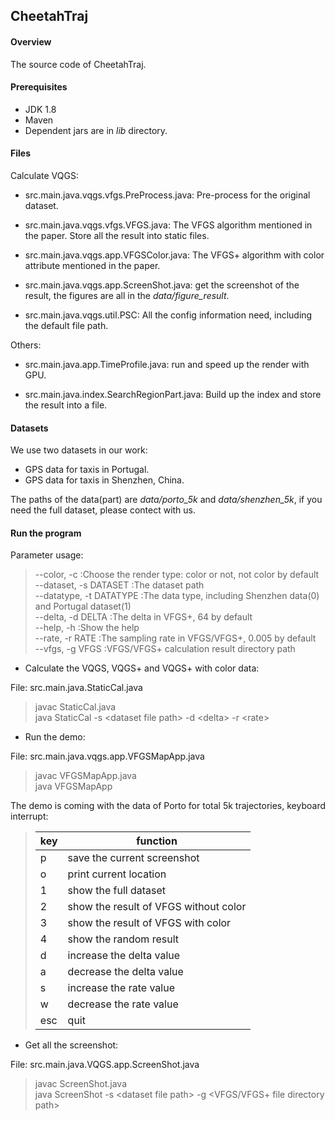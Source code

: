## CheetahTraj


#### Overview

The source code of CheetahTraj.

#### Prerequisites
* JDK 1.8
* Maven
* Dependent jars are in *lib* directory.

#### Files

Calculate VQGS:

* src.main.java.vqgs.vfgs.PreProcess.java: Pre-process for the original dataset.

* src.main.java.vqgs.vfgs.VFGS.java: The VFGS algorithm mentioned in the paper. Store all the result into static files. 

* src.main.java.vqgs.app.VFGSColor.java: The VFGS+ algorithm with color attribute mentioned in the paper.

* src.main.java.vqgs.app.ScreenShot.java: get the screenshot of the result, the figures are all in the *data/figure_result*. 

* src.main.java.vqgs.util.PSC: All the config information need, including the default file path.

Others:

* src.main.java.app.TimeProfile.java: run and speed up the render with GPU.

* src.main.java.index.SearchRegionPart.java: Build up the index and store the result into a file.

#### Datasets

We use two datasets in our work:
* GPS data for taxis in Portugal.
* GPS data for taxis in Shenzhen, China.


The paths of the data(part) are *data/porto_5k* and *data/shenzhen_5k*, if you need the full dataset, please contect with us.

#### Run the program

Parameter usage:
>  --color, -c              :Choose the render type: color or not, not color by
                           default<br>
>   --dataset, -s DATASET    :The dataset path<br>
>   --datatype, -t DATATYPE  :The data type, including Shenzhen data(0) and Portugal
                           dataset(1)<br>
   --delta, -d DELTA        :The delta in VFGS+, 64 by default<br>
   --help, -h               :Show the help<br>
   --rate, -r RATE          :The sampling rate in VFGS/VFGS+, 0.005 by default<br>
   --vfgs, -g VFGS          :VFGS/VFGS+ calculation result directory path<br>
>
* Calculate the VQGS, VQGS+ and VQGS+ with color data:

File: src.main.java.StaticCal.java
>javac StaticCal.java <br> 
>java StaticCal  -s &lt;dataset file path&gt;  -d &lt;delta>  -r &lt;rate&gt;


* Run the demo:

File: src.main.java.vqgs.app.VFGSMapApp.java
>javac VFGSMapApp.java <br> 
>java VFGSMapApp

The demo is coming with the data of Porto for total 5k trajectories, keyboard interrupt:

   >|  key   | function  |
   >|  ----  | ----  |
   >| p  | save the current screenshot  |
   >| o  | print current location |
   > |1 | show the full dataset|
   > | 2 | show the result of VFGS without color|                                                                                                          
   > |3 | show the result of VFGS with color|
   > |4| show the random result|                                                                                                          
   > |d| increase the delta value|
   > |a| decrease the delta value|
   > |s| increase the rate value|
   > |w| decrease the rate value|
   >|esc| quit|
 
 * Get all the screenshot:
 
 File: src.main.java.VQGS.app.ScreenShot.java
 >javac ScreenShot.java <br> 
 >java ScreenShot -s &lt;dataset file path&gt;  -g &lt;VFGS/VFGS+ file directory path&gt;
